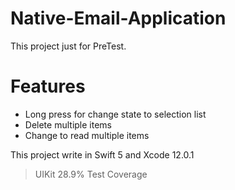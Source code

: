# Native-Email-Application

This project just for PreTest.

# Features
- Long press for change state to selection list
- Delete multiple items
- Change to read multiple items

This project write in Swift 5 and Xcode 12.0.1

> UIKit
> 28.9% Test Coverage
